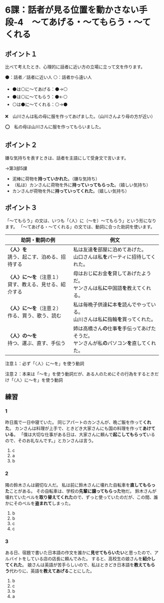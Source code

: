 # 6課：話者が見る位置を動かさない手段‐4　～てあげる・～てもらう・～てくれる

## ポイント１

比べて考えたとき、心理的に話者に近い方の立場に立って文を作ります。

⚫：話者／話者に近い人
⚪：話者から遠い人

- ⚫は⚪に～てあげる：⚫→⚪
- ⚫は⚪に～てもらう：⚫←⚪
- ⚪は⚫に～てくれる：⚪→⚫

❌　山川さんは私の母に服を作ってあげました。（山川さんより母の方が近い）

⭕　私の母は山川さんに服を作ってもらいました。

## ポイント２

嫌な気持ちを表すときは、話者を主語にして受身文で言います。

→第3部5課

- 泥棒に荷物を**持っていかれた**。（嫌な気持ち）
- （私は）カンさんに荷物を外に**持っていってもらった**。（嬉しい気持ち）
- カンさんが荷物を外に**持っていってくれた**。（嬉しい気持ち）

## ポイント３

「～てもらう」の文は、いつも「〈人〉に（～を）～てもらう」という形になります。
「～てあげる・～てくれる」の文では、動詞に合った助詞を使います。

助詞・動詞の例 | 例文
--- | ---
**〈人〉を**<br>誘う、起こす、泊める、招待する | 私は友達**を**部屋に泊めてあげた。<br>山口さんは私**を**パーティに招待してくれた。
**〈人〉に～を**（注意１）<br>貸す、教える、見せる、紹介する | 母はおじ**に**お金**を**貸してあげたようだ。<br>ヤンさんは私**に**中国語**を**教えてくれる。
**〈人〉に～を**（注意２）<br>作る、買う、歌う、読む | 私は毎晩子供達**に**本**を**読んでやっている。<br>山川さんは私**に**指輪**を**買ってくれた。
**〈人〉の～を**<br>持つ、運ぶ、直す、手伝う | 姉は高橋さん**の**仕事**を**手伝ってあげたそうだ。<br>ヤンさんが私**の**パソコン**を**直してくれた。

注意１：必ず「〈人〉に～を」を使う動詞

注意２：本来は「～を」を使う動詞だが、ある人のためにその行為をするときだけ「〈人〉に～を」を使う動詞

## 練習

### 1

昨日風で一日中寝ていた。
同じアパートのカンさんが、晩ご飯を作って**くれた**。
カンさんは料理が上手で、ときどき大家さんにも国の料理を作って**あけている**。
「僕は大切な仕事がある日は、大家さんに頼んで**起こしてもらって**いるので、そのお礼なんです。」とカンさんは言う。

1. c 
2. a 
3. b 

### 2

隣の鈴木さんは親切な人だ。
私は前に鈴木さんに壊れた自転車を**直してもらった**ことがある。
その自転車は、学校の**先輩に譲ってもらった**物だ。
鈴木さんが壊れていたベルを**取り替えてくれた**ので、ずっと使っていたのだが、この間、誰かにそのベルを**盗まれて**しまった。

1. b 
2. b 
3. c 
4. c 

### 3

ある日、宿題で書いた日本語の作文を誰かに**見せてもらいたい**と思ったので、アルバイトをしている店の店長に頼んでみた。
すると、高校生の娘さんを**紹介してくれた**。
娘さんは英語が苦手らしいので、私はときどき日本語を**教えてもらう**代わりに、英語を**教えてあげる**ことにした。

1. b 
2. c
3. b
4. a